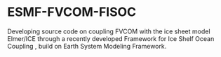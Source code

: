 # ESMF-FVCOM-FISOC

Developing source code on coupling FVCOM with the ice sheet model Elmer/ICE through a recently developed Framework for Ice Shelf Ocean Coupling , build on Earth System Modeling Framework. 